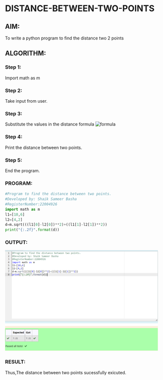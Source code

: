 # DISTANCE-BETWEEN-TWO-POINTS

## AIM:
To write a python program to find the distance two 2 points
## ALGORITHM:
### Step 1:
Import math as m
### Step 2:
Take input from user.
### Step 3: 
Substitute the values in the distance formula  ![formula](/formula.jpg)
### Step 4: 
Print the distance between two points.
### Step 5: 
End the program.
### PROGRAM:
  ```python
  #Program to find the distance between two points.
#Developed by: Shaik Sameer Basha
#RegisterNumber:22004926
import math as m
l1=[10,6]
l2=[4,2]
d=m.sqrt(((l1[0]-l2[0])**2)+((l1[1]-l2[1])**2))
print("{:.2f}".format(d))
  ```
### OUTPUT:
![model](/output-distance-between-points.png)
### RESULT:
Thus,The distance between two points sucessfully exicuted.
